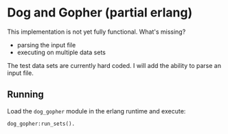 # Dog and Gopher (partial erlang)

This implementation is not yet fully functional.
What's missing?
* parsing the input file
* executing on multiple data sets

The test data sets are currently hard coded. I will add the ability to parse an input file.

## Running

Load the `dog_gopher` module in the erlang runtime and execute:

    dog_gopher:run_sets().

